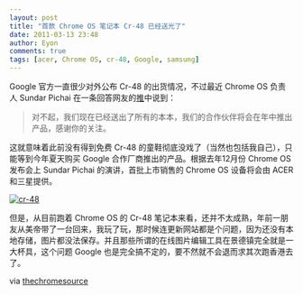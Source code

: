 ```yaml
---
layout: post
title: "首款 Chrome OS 笔记本 Cr-48 已经送光了"
date: 2011-03-13 23:48
author: Eyon
comments: true
tags: [acer, Chrome OS, cr-48, Google, samsung]
---
```

Google 官方一直很少对外公布 Cr-48 的出货情况，不过最近 Chrome OS 负责人 Sundar Pichai 在一条回答网友的[推](http://twitter.com/sundarpichai/status/45181003521728512)中说到：



>对不起，我们现在已经送出了所有的本本，我们的合作伙伴将会在年中推出产品，感谢你的关注。



这就意味着此前没有得到免费 Cr-48 的童鞋彻底没戏了（当然也包括我自己），只能等到今年夏天购买 Google 合作厂商推出的产品。根据去年12月份 Chrome OS 发布会上 Sundar Pichai 的演讲，首批上市销售的 Chrome OS 设备将会由 ACER 和三星提供。

<a href="http://img.chromi.org/2011/01/cr-48.png">![](http://img.chromi.org/2011/01/cr-48.png "cr-48")</a>

但是，从目前跑着 Chrome OS 的 Cr-48 笔记本来看，还并不太成熟，年前一朋友从美帝带了一台回来，我玩了玩，那时候连更新网站都是个问题，因为还没有本地存储，图片都没法保存。并且那些所谓的在线图片编辑工具在景德镇完全就是一大杯具，这个问题 Google 也是完全搞不定的，要不然就不会退而求其次跑香港去了。

via [thechromesource](http://www.thechromesource.com/chrome-vp-no-more-cr-48s-chrome-os-devices-this-summer/)




